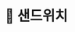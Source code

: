 # 🥪 샌드위치

<figure><img src="../../../.gitbook/assets/.,.,.jpg" alt=""><figcaption></figcaption></figure>

##

<div>

<figure><img src="../../../.gitbook/assets/제목-없음-2_0042_2022-09-01_01.38.42.png.png" alt=""><figcaption></figcaption></figure>

 

<figure><img src="../../../.gitbook/assets/제목-없음-2_0043_2022-09-01_01.38.45.png.png" alt=""><figcaption></figcaption></figure>

 

<figure><img src="../../../.gitbook/assets/제목-없음-2_0044_2022-09-01_01.38.48.png.png" alt=""><figcaption></figcaption></figure>

 

<figure><img src="../../../.gitbook/assets/제목-없음-2_0045_2022-09-01_01.38.51.png.png" alt=""><figcaption></figcaption></figure>

 

<figure><img src="../../../.gitbook/assets/제목-없음-2_0046_2022-09-01_01.38.54.png.png" alt=""><figcaption></figcaption></figure>

 

<figure><img src="../../../.gitbook/assets/제목-없음-2_0047_2022-09-01_01.38.59.png.png" alt=""><figcaption></figcaption></figure>

 

<figure><img src="../../../.gitbook/assets/제목-없음-2_0048_2022-09-01_01.39.03.png.png" alt=""><figcaption></figcaption></figure>

 

<figure><img src="../../../.gitbook/assets/제목-없음-2_0049_2022-09-01_01.39.07.png.png" alt=""><figcaption></figcaption></figure>

 

<figure><img src="../../../.gitbook/assets/제목-없음-2_0050_2022-09-01_01.39.10.png.png" alt=""><figcaption></figcaption></figure>

 

<figure><img src="../../../.gitbook/assets/제목-없음-2_0051_2022-09-01_01.39.13.png.png" alt=""><figcaption></figcaption></figure>

 

<figure><img src="../../../.gitbook/assets/제목-없음-2_0052_2022-09-01_01.39.16.png.png" alt=""><figcaption></figcaption></figure>

 

<figure><img src="../../../.gitbook/assets/제목-없음-2_0053_2022-09-01_01.39.18.png.png" alt=""><figcaption></figcaption></figure>

</div>
